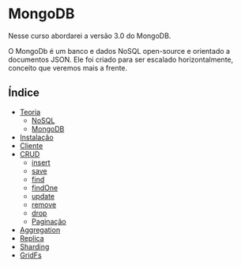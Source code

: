 # MongoDB

Nesse curso abordarei a versão 3.0 do MongoDB.

O MongoDb é um banco e dados NoSQL open-source e orientado a documentos JSON. Ele foi criado para ser escalado horizontalmente, conceito que veremos mais a frente.

## Índice

- [Teoria](./pt-br/pt-br/theory.md)
    - [NoSQL](./pt-br/theory-nosql.md)
    - [MongoDB](./pt-br/theory-mongodb.md)
- [Instalação](./pt-br/installation.md)
- [Cliente](./pt-br/mongodb-client.md)
- [CRUD](./pt-br/crud.md)
    + [insert](./pt-br/insert.md)
    + [save](./pt-br/save.md)
    + [find](./pt-br/find-findOne.md)
    + [findOne](./pt-br/find-findOne.md)
    + [update](./pt-br/update.md)
    + [remove](./pt-br/remove.md)
    + [drop](./pt-br/drop.md)
    + [Paginação](./pt-br/paggination.md)
- [Aggregation](./pt-br/aggregation.md)
- [Replica](./pt-br/replica.md)
- [Sharding](./pt-br/sharding.md)
- [GridFs](./pt-br/gridfs.md)
